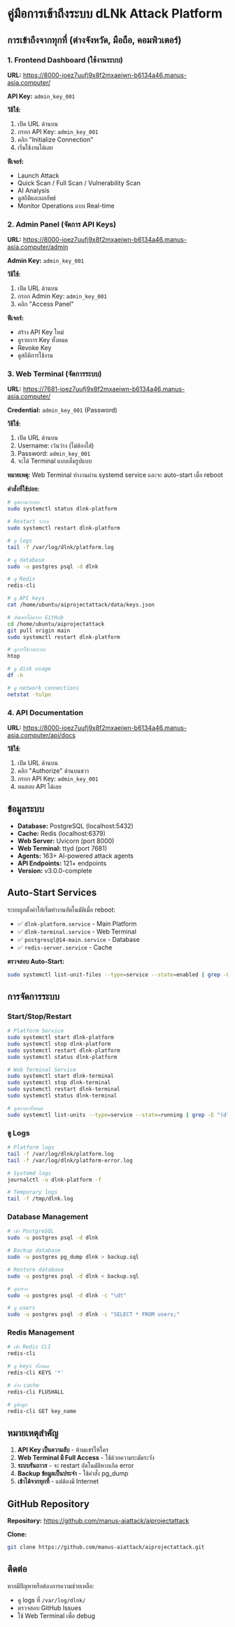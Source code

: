 # คู่มือการเข้าถึงระบบ dLNk Attack Platform

## การเข้าถึงจากทุกที่ (ต่างจังหวัด, มือถือ, คอมพิวเตอร์)

### 1. Frontend Dashboard (ใช้งานระบบ)

**URL:** https://8000-ioez7uufj9x8f2mxaeiwn-b6134a46.manus-asia.computer/

**API Key:** `admin_key_001`

**วิธีใช้:**
1. เปิด URL ด้านบน
2. กรอก API Key: `admin_key_001`
3. คลิก "Initialize Connection"
4. เริ่มใช้งานได้เลย

**ฟีเจอร์:**
- Launch Attack
- Quick Scan / Full Scan / Vulnerability Scan
- AI Analysis
- ดูสถิติและผลลัพธ์
- Monitor Operations แบบ Real-time

### 2. Admin Panel (จัดการ API Keys)

**URL:** https://8000-ioez7uufj9x8f2mxaeiwn-b6134a46.manus-asia.computer/admin

**Admin Key:** `admin_key_001`

**วิธีใช้:**
1. เปิด URL ด้านบน
2. กรอก Admin Key: `admin_key_001`
3. คลิก "Access Panel"

**ฟีเจอร์:**
- สร้าง API Key ใหม่
- ดูรายการ Key ทั้งหมด
- Revoke Key
- ดูสถิติการใช้งาน

### 3. Web Terminal (จัดการระบบ)

**URL:** https://7681-ioez7uufj9x8f2mxaeiwn-b6134a46.manus-asia.computer/

**Credential:** `admin_key_001` (Password)

**วิธีใช้:**
1. เปิด URL ด้านบน
2. Username: เว้นว่าง (ไม่ต้องใส่)
3. Password: `admin_key_001`
4. จะได้ Terminal แบบเต็มรูปแบบ

**หมายเหตุ:** Web Terminal ทำงานผ่าน systemd service และจะ auto-start เมื่อ reboot

**คำสั่งที่ใช้บ่อย:**
```bash
# ดูสถานะระบบ
sudo systemctl status dlnk-platform

# Restart ระบบ
sudo systemctl restart dlnk-platform

# ดู logs
tail -f /var/log/dlnk/platform.log

# ดู database
sudo -u postgres psql -d dlnk

# ดู Redis
redis-cli

# ดู API keys
cat /home/ubuntu/aiprojectattack/data/keys.json

# อัพเดทโค้ดจาก GitHub
cd /home/ubuntu/aiprojectattack
git pull origin main
sudo systemctl restart dlnk-platform

# ดูการใช้งานระบบ
htop

# ดู disk usage
df -h

# ดู network connections
netstat -tulpn
```

### 4. API Documentation

**URL:** https://8000-ioez7uufj9x8f2mxaeiwn-b6134a46.manus-asia.computer/api/docs

**วิธีใช้:**
1. เปิด URL ด้านบน
2. คลิก "Authorize" ด้านบนขวา
3. กรอก API Key: `admin_key_001`
4. ทดสอบ API ได้เลย

## ข้อมูลระบบ

- **Database:** PostgreSQL (localhost:5432)
- **Cache:** Redis (localhost:6379)
- **Web Server:** Uvicorn (port 8000)
- **Web Terminal:** ttyd (port 7681)
- **Agents:** 163+ AI-powered attack agents
- **API Endpoints:** 121+ endpoints
- **Version:** v3.0.0-complete

## Auto-Start Services

ระบบถูกตั้งค่าให้เริ่มทำงานอัตโนมัติเมื่อ reboot:

- ✅ `dlnk-platform.service` - Main Platform
- ✅ `dlnk-terminal.service` - Web Terminal
- ✅ `postgresql@14-main.service` - Database
- ✅ `redis-server.service` - Cache

**ตรวจสอบ Auto-Start:**
```bash
sudo systemctl list-unit-files --type=service --state=enabled | grep -E "(dlnk|postgresql|redis)"
```

## การจัดการระบบ

### Start/Stop/Restart

```bash
# Platform Service
sudo systemctl start dlnk-platform
sudo systemctl stop dlnk-platform
sudo systemctl restart dlnk-platform
sudo systemctl status dlnk-platform

# Web Terminal Service
sudo systemctl start dlnk-terminal
sudo systemctl stop dlnk-terminal
sudo systemctl restart dlnk-terminal
sudo systemctl status dlnk-terminal

# ดูสถานะทั้งหมด
sudo systemctl list-units --type=service --state=running | grep -E "(dlnk|postgresql|redis)"
```

### ดู Logs

```bash
# Platform logs
tail -f /var/log/dlnk/platform.log
tail -f /var/log/dlnk/platform-error.log

# Systemd logs
journalctl -u dlnk-platform -f

# Temporary logs
tail -f /tmp/dlnk.log
```

### Database Management

```bash
# เข้า PostgreSQL
sudo -u postgres psql -d dlnk

# Backup database
sudo -u postgres pg_dump dlnk > backup.sql

# Restore database
sudo -u postgres psql -d dlnk < backup.sql

# ดูตาราง
sudo -u postgres psql -d dlnk -c "\dt"

# ดู users
sudo -u postgres psql -d dlnk -c "SELECT * FROM users;"
```

### Redis Management

```bash
# เข้า Redis CLI
redis-cli

# ดู keys ทั้งหมด
redis-cli KEYS '*'

# ล้าง cache
redis-cli FLUSHALL

# ดูข้อมูล
redis-cli GET key_name
```

## หมายเหตุสำคัญ

1. **API Key เป็นความลับ** - ห้ามแชร์ให้ใคร
2. **Web Terminal มี Full Access** - ใช้ด้วยความระมัดระวัง
3. **ระบบรันถาวร** - จะ restart อัตโนมัติหากเกิด error
4. **Backup ข้อมูลเป็นประจำ** - ใช้คำสั่ง pg_dump
5. **เข้าได้จากทุกที่** - แต่ต้องมี Internet

## GitHub Repository

**Repository:** https://github.com/manus-aiattack/aiprojectattack

**Clone:**
```bash
git clone https://github.com/manus-aiattack/aiprojectattack.git
```

## ติดต่อ

หากมีปัญหาหรือต้องการความช่วยเหลือ:
- ดู logs ที่ `/var/log/dlnk/`
- ตรวจสอบ GitHub Issues
- ใช้ Web Terminal เพื่อ debug

